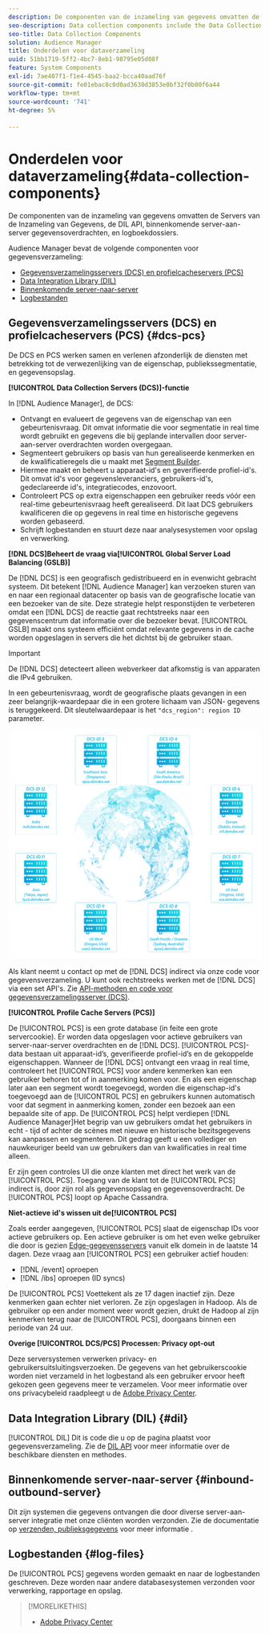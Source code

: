 ```yaml
---
description: De componenten van de inzameling van gegevens omvatten de Servers van de Inzameling van Gegevens, de DIL API, binnenkomende server-aan-server gegevensoverdrachten, en logboekdossiers.
seo-description: Data collection components include the Data Collection Servers, the DIL API, inbound server-to-server data transfers, and log files.
seo-title: Data Collection Components
solution: Audience Manager
title: Onderdelen voor dataverzameling
uuid: 51bb1719-5ff2-4bc7-8eb1-98795e05d08f
feature: System Components
exl-id: 7ae407f1-f1e4-4545-baa2-bcca40aad76f
source-git-commit: fe01ebac8c0d0ad3630d3853e0bf32f0b00f6a44
workflow-type: tm+mt
source-wordcount: '741'
ht-degree: 5%

---
```


# Onderdelen voor dataverzameling{#data-collection-components}

De componenten van de inzameling van gegevens omvatten de Servers van de Inzameling van Gegevens, de DIL API, binnenkomende server-aan-server gegevensoverdrachten, en logboekdossiers.

<!-- 

c_compcollect.xml

 -->

Audience Manager bevat de volgende componenten voor gegevensverzameling:

* [Gegevensverzamelingsservers (DCS) en profielcacheservers (PCS)](../../reference/system-components/components-data-collection.md#dcs-pcs)
* [Data Integration Library (DIL)](../../reference/system-components/components-data-collection.md#dil)
* [Binnenkomende server-naar-server](../../reference/system-components/components-data-collection.md#inbound-outbound-server)
* [Logbestanden](../../reference/system-components/components-data-collection.md#log-files)

## Gegevensverzamelingsservers (DCS) en profielcacheservers (PCS) {#dcs-pcs}

De DCS en PCS werken samen en verlenen afzonderlijk de diensten met betrekking tot de verwezenlijking van de eigenschap, publiekssegmentatie, en gegevensopslag.

**[!UICONTROL Data Collection Servers (DCS)]-functie**

In [!DNL Audience Manager], de DCS:

* Ontvangt en evalueert de gegevens van de eigenschap van een gebeurtenisvraag. Dit omvat informatie die voor segmentatie in real time wordt gebruikt en gegevens die bij geplande intervallen door server-aan-server overdrachten worden overgegaan.
* Segmenteert gebruikers op basis van hun gerealiseerde kenmerken en de kwalificatieregels die u maakt met [Segment Builder](../../features/segments/segment-builder.md).
* Hiermee maakt en beheert u apparaat-id&#39;s en geverifieerde profiel-id&#39;s. Dit omvat id&#39;s voor gegevensleveranciers, gebruikers-id&#39;s, gedeclareerde id&#39;s, integratiecodes, enzovoort.
* Controleert PCS op extra eigenschappen een gebruiker reeds vóór een real-time gebeurtenisvraag heeft gerealiseerd. Dit laat DCS gebruikers kwalificeren die op gegevens in real time en historische gegevens worden gebaseerd.
* Schrijft logbestanden en stuurt deze naar analysesystemen voor opslag en verwerking.

**[!DNL DCS]Beheert de vraag via[!UICONTROL Global Server Load Balancing (GSLB)]**

De [!DNL DCS] is een geografisch gedistribueerd en in evenwicht gebracht systeem. Dit betekent [!DNL Audience Manager] kan verzoeken sturen van en naar een regionaal datacenter op basis van de geografische locatie van een bezoeker van de site. Deze strategie helpt responstijden te verbeteren omdat een [!DNL DCS] de reactie gaat rechtstreeks naar een gegevenscentrum dat informatie over die bezoeker bevat. [!UICONTROL GSLB] maakt ons systeem efficiënt omdat relevante gegevens in de cache worden opgeslagen in servers die het dichtst bij de gebruiker staan.

>[!IMPORTANT]
>
>De [!DNL DCS] detecteert alleen webverkeer dat afkomstig is van apparaten die IPv4 gebruiken.

In een gebeurtenisvraag, wordt de geografische plaats gevangen in een zeer belangrijk-waardepaar die in een grotere lichaam van JSON- gegevens is teruggekeerd. Dit sleutelwaardepaar is het `"dcs_region": region ID` parameter.

![](assets/dcs-map.png)

Als klant neemt u contact op met de [!DNL DCS] indirect via onze code voor gegevensverzameling. U kunt ook rechtstreeks werken met de [!DNL DCS] via een set API&#39;s. Zie [API-methoden en code voor gegevensverzamelingsserver (DCS)](../../api/dcs-intro/dcs-event-calls/dcs-event-calls.md).

**[!UICONTROL Profile Cache Servers (PCS)]**

De [!UICONTROL PCS] is een grote database (in feite een grote servercookie). Er worden data opgeslagen voor actieve gebruikers van server-naar-server overdrachten en de [!DNL DCS]. [!UICONTROL PCS]-data bestaan uit apparaat-id’s, geverifieerde profiel-id’s en de gekoppelde eigenschappen. Wanneer de [!DNL DCS] ontvangt een vraag in real time, controleert het [!UICONTROL PCS] voor andere kenmerken kan een gebruiker behoren tot of in aanmerking komen voor. En als een eigenschap later aan een segment wordt toegevoegd, worden die eigenschap-id&#39;s toegevoegd aan de [!UICONTROL PCS] en gebruikers kunnen automatisch voor dat segment in aanmerking komen, zonder een bezoek aan een bepaalde site of app. De [!UICONTROL PCS] helpt verdiepen [!DNL Audience Manager]Het begrip van uw gebruikers omdat het gebruikers in echt - tijd of achter de scènes met nieuwe en historische bezitsgegevens kan aanpassen en segmenteren. Dit gedrag geeft u een vollediger en nauwkeuriger beeld van uw gebruikers dan van kwalificaties in real time alleen.

Er zijn geen controles UI die onze klanten met direct het werk van de [!UICONTROL PCS]. Toegang van de klant tot de [!UICONTROL PCS] indirect is, door zijn rol als gegevensopslag en gegevensoverdracht. De [!UICONTROL PCS] loopt op Apache Cassandra.

**Niet-actieve id&#39;s wissen uit de[!UICONTROL PCS]**

Zoals eerder aangegeven, [!UICONTROL PCS] slaat de eigenschap IDs voor actieve gebruikers op. Een actieve gebruiker is om het even welke gebruiker die door is gezien [Edge-gegevensservers](../../reference/system-components/components-edge.md) vanuit elk domein in de laatste 14 dagen. Deze vraag aan [!UICONTROL PCS] een gebruiker actief houden:

* [!DNL /event] oproepen
* [!DNL /ibs] oproepen (ID syncs)

<!-- 

Removed /dpm calls from the bulleted list. /dpm calls have been deprecated.

 -->

De [!UICONTROL PCS] Voettekent als ze 17 dagen inactief zijn. Deze kenmerken gaan echter niet verloren. Ze zijn opgeslagen in Hadoop. Als de gebruiker op een ander moment weer wordt gezien, drukt de Hadoop al zijn kenmerken terug naar de [!UICONTROL PCS], doorgaans binnen een periode van 24 uur.

**Overige [!UICONTROL DCS/PCS] Processen: Privacy opt-out**

Deze serversystemen verwerken privacy- en gebruikersuitsluitingsverzoeken. De gegevens van het gebruikerscookie worden niet verzameld in het logbestand als een gebruiker ervoor heeft gekozen geen gegevens meer te verzamelen. Voor meer informatie over ons privacybeleid raadpleegt u de [Adobe Privacy Center](https://www.adobe.com/nl/privacy/advertising-services.html).

## Data Integration Library (DIL) {#dil}

[!UICONTROL DIL] Dit is code die u op de pagina plaatst voor gegevensverzameling. Zie de [DIL API](../../dil/dil-overview.md) voor meer informatie over de beschikbare diensten en methodes.

## Binnenkomende server-naar-server {#inbound-outbound-server}

Dit zijn systemen die gegevens ontvangen die door diverse server-aan-server integratie met onze cliënten worden verzonden. Zie de documentatie op [verzenden, publieksgegevens](/help/using/integration/sending-audience-data/real-time-data-integration/real-time-tech-specs.md) voor meer informatie .

## Logbestanden {#log-files}

De [!UICONTROL PCS] gegevens worden gemaakt en naar de logbestanden geschreven. Deze worden naar andere databasesystemen verzonden voor verwerking, rapportage en opslag.

>[!MORELIKETHIS]
>
>* [Adobe Privacy Center](https://www.adobe.com/nl/privacy.html)

